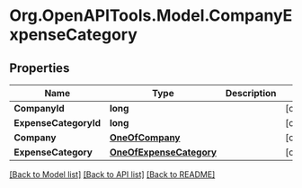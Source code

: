 # Org.OpenAPITools.Model.CompanyExpenseCategory

## Properties

Name | Type | Description | Notes
------------ | ------------- | ------------- | -------------
**CompanyId** | **long** |  | [optional] 
**ExpenseCategoryId** | **long** |  | [optional] 
**Company** | [**OneOfCompany**](OneOfCompany.md) |  | [optional] 
**ExpenseCategory** | [**OneOfExpenseCategory**](OneOfExpenseCategory.md) |  | [optional] 

[[Back to Model list]](../README.md#documentation-for-models) [[Back to API list]](../README.md#documentation-for-api-endpoints) [[Back to README]](../README.md)

